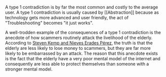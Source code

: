 A type 1 contradiction is by far the most common and costly to the average user. A type 1 contradiction is usually caused by [[Abstraction]] because as technology gets more advanced and user friendly, the act of "Troubleshooting" becomes "it just works".

A  well-trodden example of the consequences of a type 1 contradiction is the anecdote of how scammers routinely attack the livelihood of the elderly. According to [Steven Kemp and Nieves Erades Pérez](https://search.library.uvic.ca/permalink/01VIC_INST/1ohem39/cdi_pubmedcentral_primary_oai_pubmedcentral_nih_gov_10094555), the truth is that the elderly are less likely to lose money to scammers, but they are far more likely to be embarrassed by an attack. The reason that this anecdote exists is the fact that the elderly have a very poor mental model of the internet and consequently are less able to protect themselves than someone with a stronger mental model.